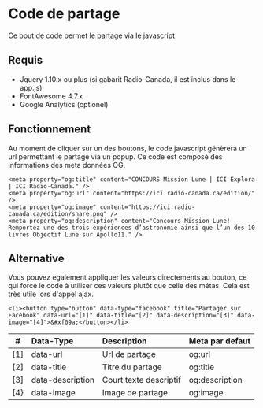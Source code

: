 # Code de partage
Ce bout de code permet le partage via le javascript

## Requis
- Jquery 1.10.x ou plus (si gabarit Radio-Canada, il est inclus dans le app.js)
- FontAwesome 4.7.x
- Google Analytics (optionel)

## Fonctionnement
Au moment de cliquer sur un des boutons, le code javascript génèrera un url permettant le partage via un popup.
Ce code est composé des informations des meta données OG.

```
<meta property="og:title" content="CONCOURS Mission Lune | ICI Explora | ICI Radio-Canada." />
<meta property="og:url" content="https://ici.radio-canada.ca/edition/" />
<meta property="og:image" content="https://ici.radio-canada.ca/edition/share.png" />
<meta property="og:description" content="Concours Mission Lune! Remportez une des trois expériences d’astronomie ainsi que l’un des 10 livres Objectif Lune sur Apollo11." />
```

## Alternative
Vous pouvez egalement appliquer les valeurs directements au bouton, ce qui force le code à utiliser ces valeurs plutôt que celle des métas.
Cela est très utile lors d'appel ajax.

```
<li><button type="button" data-type="facebook" title="Partager sur Facebook" data-url="[1]" data-title="[2]" data-description="[3]" data-image="[4]">&#xf09a;</button></li>
```

| # | Data-Type | Description | Meta par defaut |
| - | :-------- | :---------- | :-------------- |
| [1] | data-url  | Url de partage | og:url |
| [2] | data-title | Titre du partage | og:title |
| [3] | data-description | Court texte descriptif | og:description |
| [4} | data-image | Image de partage | og:image |

